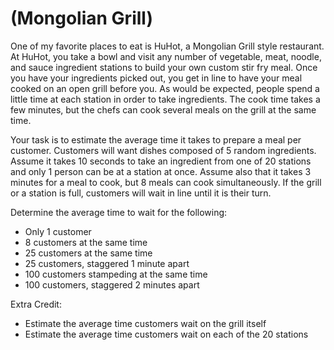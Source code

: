 # (Mongolian Grill)
<div class="md"><p>One of my favorite places to eat is HuHot, a Mongolian Grill style restaurant.  At HuHot, you take a bowl and visit any number of vegetable, meat, noodle, and sauce ingredient stations to build your own custom stir fry meal.  Once you have your ingredients picked out, you get in line to have your meal cooked on an open grill before you.  As would be expected, people spend a little time at each station in order to take ingredients.  The cook time takes a few minutes, but the chefs can cook several meals on the grill at the same time.</p>
<p>Your task is to estimate the average time it takes to prepare a meal per customer.  Customers will want dishes composed of 5 random ingredients.  Assume it takes 10 seconds to take an ingredient from one of 20 stations and only 1 person can be at a station at once.  Assume also that it takes 3 minutes for a meal to cook, but 8 meals can cook simultaneously.  If the grill or a station is full, customers will wait in line until it is their turn.</p>
<p>Determine the average time to wait for the following:</p>
<ul>
<li>Only 1 customer</li>
<li>8 customers at the same time</li>
<li>25 customers at the same time</li>
<li>25 customers, staggered 1 minute apart</li>
<li>100 customers stampeding at the same time</li>
<li>100 customers, staggered 2 minutes apart</li>
</ul>
<p>Extra Credit:</p>
<ul>
<li>Estimate the average time customers wait on the grill itself</li>
<li>Estimate the average time customers wait on each of the 20 stations</li>
</ul>
</div>

